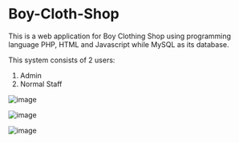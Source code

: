 # Boy-Cloth-Shop
This is a web application for Boy Clothing Shop using programming language PHP, HTML and Javascript while MySQL as its database.

This system consists of 2 users:
1. Admin
2. Normal Staff

![image](https://user-images.githubusercontent.com/76551048/224936518-3a4742f1-1c91-4ad1-af69-1c28c6ddd2fe.png)

![image](https://user-images.githubusercontent.com/76551048/224937923-3c5196c5-a4e6-4c8f-a7c8-a321d5622ebb.png)

![image](https://user-images.githubusercontent.com/76551048/224937676-21299463-bf35-406a-a15e-018a3849aeef.png)

